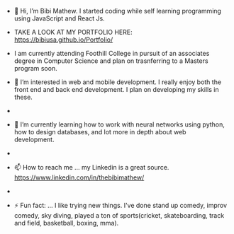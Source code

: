 - 👋 Hi, I’m Bibi Mathew. I started coding while self learning programming using JavaScript and React Js.

- TAKE A LOOK AT MY PORTFOLIO HERE: https://bibiusa.github.io/Portfolio/

- I am currently attending Foothill College in pursuit of an associates degree in Computer Science and plan on trasnferring to a Masters program soon.
  
- 👀 I’m interested in web and mobile development. I really enjoy both the front end and back end development. I plan on developing my skills in these.
- 
- 🌱 I’m currently learning how to work with neural networks using python, how to design databases, and lot more in depth about web development.
- 
- 📫 How to reach me ... my Linkedin is a great source. https://www.linkedin.com/in/thebibimathew/
- 
- ⚡ Fun fact: ... I like trying new things. I've done stand up comedy, improv comedy, sky diving, played a ton of sports(cricket, skateboarding, track and field, basketball, boxing, mma).

<!---
BibiUSA/BibiUSA is a ✨ special ✨ repository because its `README.md` (this file) appears on your GitHub profile.
You can click the Preview link to take a look at your changes.
--->
